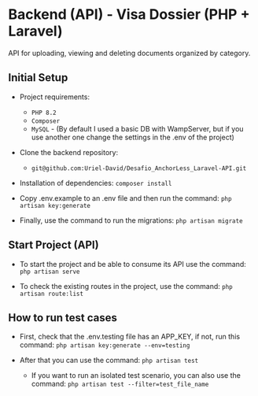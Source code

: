 # Backend (API) - Visa Dossier (PHP + Laravel)

API for uploading, viewing and deleting documents organized by category.

## Initial Setup

- Project requirements:
    - `PHP 8.2`
    - `Composer`
    - `MySQL` - (By default I used a basic DB with WampServer, but if you use another one change the settings in the .env of the project)

- Clone the backend repository:
    - `git@github.com:Uriel-David/Desafio_AnchorLess_Laravel-API.git`

- Installation of dependencies: `composer install`

- Copy .env.example to an .env file and then run the command: `php artisan key:generate`

- Finally, use the command to run the migrations: `php artisan migrate`

## Start Project (API)

- To start the project and be able to consume its API use the command: `php artisan serve`

- To check the existing routes in the project, use the command: `php artisan route:list`

## How to run test cases

- First, check that the .env.testing file has an APP_KEY, if not, run this command: `php artisan key:generate --env=testing`

- After that you can use the command: `php artisan test`
    - If you want to run an isolated test scenario, you can also use the command: `php artisan test --filter=test_file_name`
